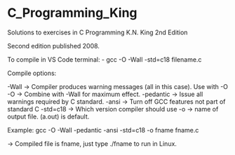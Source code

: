 # C_Programming_King
Solutions to exercises in C Programming K.N. King 2nd Edition

Second edition published 2008.

To compile in VS Code terminal: - gcc -O -Wall -std=c18 filename.c

Compile options:

 -Wall -> Compiler produces warning messages (all in this case). Use with -O
 -O -> Combine with -Wall for maximum effect.
 -pedantic -> Issue all warnings required by C standard.
 -ansi -> Turn off GCC features not part of standard C
 -std=c18 -> Which version compiler should use
 -o -> name of output file. (a.out) is default.

 Example:
 gcc -O -Wall -pedantic -ansi -std=c18 -o fname fname.c

 -> Compiled file is fname, just type ./fname to run in Linux.
